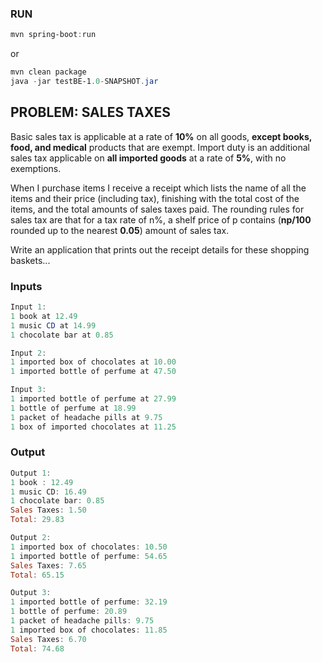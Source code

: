 ### RUN

````powershell
mvn spring-boot:run
````

or

````powershell
mvn clean package
java -jar testBE-1.0-SNAPSHOT.jar
````



## PROBLEM: SALES TAXES

Basic sales tax is applicable at a rate of **10%** on all goods, **except books, food, and medical** products that are exempt. Import duty is an additional sales tax applicable on **all imported goods** at a rate of **5%**, with no exemptions.

When I purchase items I receive a receipt which lists the name of all the items and their price (including tax), finishing with the total cost of the items, and the total amounts of sales taxes paid. The rounding rules for sales tax are that for a tax rate of n%, a shelf price of p contains (**np/100** rounded up to the nearest **0.05**) amount of sales tax.

Write an application that prints out the receipt details for these shopping baskets...

### Inputs

````powershell
Input 1:
1 book at 12.49
1 music CD at 14.99
1 chocolate bar at 0.85
````

````powershell
Input 2:
1 imported box of chocolates at 10.00
1 imported bottle of perfume at 47.50
````

````powershell
Input 3:
1 imported bottle of perfume at 27.99
1 bottle of perfume at 18.99
1 packet of headache pills at 9.75
1 box of imported chocolates at 11.25
````

### Output

````powershell
Output 1:
1 book : 12.49
1 music CD: 16.49
1 chocolate bar: 0.85
Sales Taxes: 1.50
Total: 29.83
````

````powershell
Output 2:
1 imported box of chocolates: 10.50
1 imported bottle of perfume: 54.65
Sales Taxes: 7.65
Total: 65.15
````

````powershell
Output 3:
1 imported bottle of perfume: 32.19
1 bottle of perfume: 20.89
1 packet of headache pills: 9.75
1 imported box of chocolates: 11.85
Sales Taxes: 6.70
Total: 74.68
````


